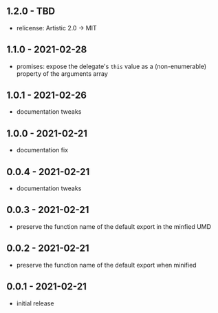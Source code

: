 ## 1.2.0 - TBD

- relicense: Artistic 2.0 -> MIT

## 1.1.0 - 2021-02-28

- promises: expose the delegate's `this` value as a (non-enumerable) property
  of the arguments array

## 1.0.1 - 2021-02-26

- documentation tweaks

## 1.0.0 - 2021-02-21

- documentation fix

## 0.0.4 - 2021-02-21

- documentation tweaks

## 0.0.3 - 2021-02-21

- preserve the function name of the default export in the minfied UMD

## 0.0.2 - 2021-02-21

- preserve the function name of the default export when minified

## 0.0.1 - 2021-02-21

- initial release
